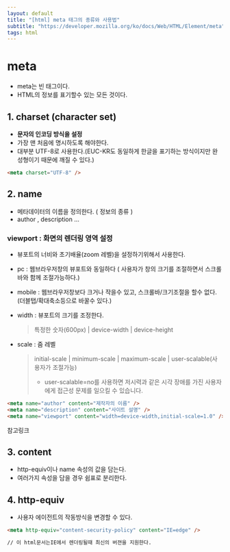 ```yaml
---
layout: default
title: "[html] meta 태그의 종류와 사용법"
subtitle: "https://developer.mozilla.org/ko/docs/Web/HTML/Element/meta"
tags: html
---
```


# meta

- meta는 빈 태그이다.
- HTML의 정보를 표기할수 있는 모든 것이다.

## 1. charset (character set)

- <b>문자의 인코딩 방식을 설정</b>
- 가장 맨 처음에 명시하도록 해야한다.
- 대부분 UTF-8로 사용한다.(EUC-KR도 동일하게 한글을 표기하는 방식이지만 완성형이기 때문에 깨질 수 있다.)

```html
<meta charset="UTF-8" />
```

## 2. name

- 메타데이터의 이름을 정의한다. ( 정보의 종류 )
- author , description ...

### viewport : 화면의 렌더링 영역 설정

- 뷰포트의 너비와 초기배율(zoom 레벨)을 설정하기위해서 사용한다.
- pc : 웹브라우저창의 뷰포트와 동일하다 ( 사용자가 창의 크기를 조절하면서 스크롤바와 함께 조절가능하다.)
- mobile : 웹브라우저창보다 크거나 작을수 있고, 스크롤바/크기조절을 할수 없다.(더블탭/확대축소등으로 바꿀수 있다.)

- width : 뷰포트의 크기를 조정한다.
  > 특정한 숫자(600px) | device-width | device-height
- scale : 줌 레벨

  > initial-scale | minimum-scale | maximum-scale | user-scalable(사용자가 조절가능)
  >
  > - user-scalable=no를 사용하면 저시력과 같은 시각 장애를 가진 사용자에게 접근성 문제를 일으킬 수 있습니다.

```html
<meta name="author" content="제작자의 이름" />
<meta name="description" content="사이트 설명" />
<meta name="viewport" content="width=device-width,initial-scale=1.0" />
```

<a herf="https://aboooks.tistory.com/352">참고링크</a>

## 3. content

- http-equiv이나 name 속성의 값을 담는다.
- 여러가지 속성을 담을 경우 쉼표로 분리한다.

## 4. http-equiv

- 사용자 에이전트의 작동방식을 변경할 수 있다.

```html
<meta http-equiv="content-security-policy" content="IE=edge" />

// 이 html문서는IE에서 렌더링될때 최신의 버젼을 지원한다.
```
